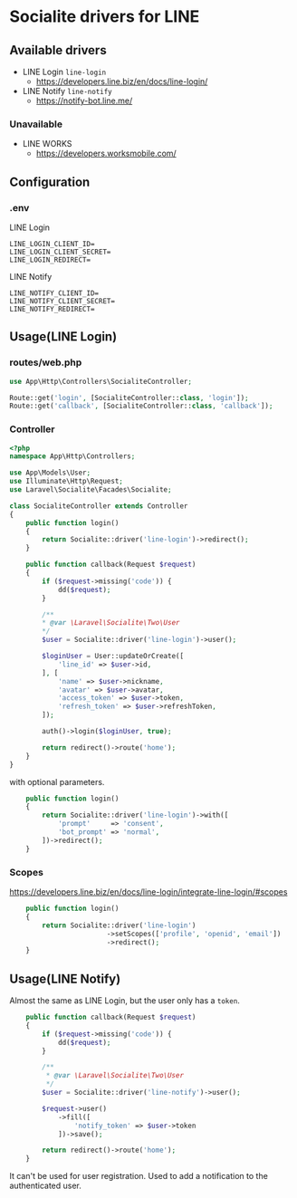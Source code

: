 # Socialite drivers for LINE

## Available drivers
- LINE Login `line-login`
  - https://developers.line.biz/en/docs/line-login/
- LINE Notify `line-notify`
  - https://notify-bot.line.me/
### Unavailable
- LINE WORKS
  - https://developers.worksmobile.com/

## Configuration

### .env
LINE Login
```
LINE_LOGIN_CLIENT_ID=
LINE_LOGIN_CLIENT_SECRET=
LINE_LOGIN_REDIRECT=
```

LINE Notify
```
LINE_NOTIFY_CLIENT_ID=
LINE_NOTIFY_CLIENT_SECRET=
LINE_NOTIFY_REDIRECT=
```

## Usage(LINE Login)

### routes/web.php
```php
use App\Http\Controllers\SocialiteController;

Route::get('login', [SocialiteController::class, 'login']);
Route::get('callback', [SocialiteController::class, 'callback']);
```

### Controller

```php
<?php
namespace App\Http\Controllers;

use App\Models\User;
use Illuminate\Http\Request;
use Laravel\Socialite\Facades\Socialite;

class SocialiteController extends Controller
{
    public function login()
    {
        return Socialite::driver('line-login')->redirect();
    }

    public function callback(Request $request)
    {
        if ($request->missing('code')) {
            dd($request);
        }

        /**
        * @var \Laravel\Socialite\Two\User
        */
        $user = Socialite::driver('line-login')->user();

        $loginUser = User::updateOrCreate([
            'line_id' => $user->id,
        ], [
            'name' => $user->nickname,
            'avatar' => $user->avatar,
            'access_token' => $user->token,
            'refresh_token' => $user->refreshToken,
        ]);

        auth()->login($loginUser, true);

        return redirect()->route('home');
    }
}
```

with optional parameters.

```php
    public function login()
    {
        return Socialite::driver('line-login')->with([
            'prompt'     => 'consent',
            'bot_prompt' => 'normal',
        ])->redirect();
    }
```

### Scopes

https://developers.line.biz/en/docs/line-login/integrate-line-login/#scopes

```php
    public function login()
    {
        return Socialite::driver('line-login')
                        ->setScopes(['profile', 'openid', 'email'])
                        ->redirect();
    }
```

## Usage(LINE Notify)
Almost the same as LINE Login, but the user only has a `token`.

```php
    public function callback(Request $request)
    {
        if ($request->missing('code')) {
            dd($request);
        }

        /**
         * @var \Laravel\Socialite\Two\User
         */
        $user = Socialite::driver('line-notify')->user();

        $request->user()
            ->fill([
                'notify_token' => $user->token
            ])->save();

        return redirect()->route('home');
    }
```

It can't be used for user registration.
Used to add a notification to the authenticated user.
